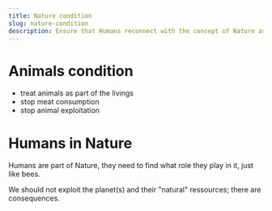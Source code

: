```yaml
---
title: Nature condition
slug: nature-condition
description: Ensure that Humans reconnect with the concept of Nature as part of an ecosystem
---
```


# Animals condition

- treat animals as part of the livings
- stop meat consumption
- stop animal exploitation

# Humans in Nature

Humans are part of Nature, they need to find what role they play in
it, just like bees.

We should not exploit the planet(s) and their "natural" ressources;
there are consequences.
